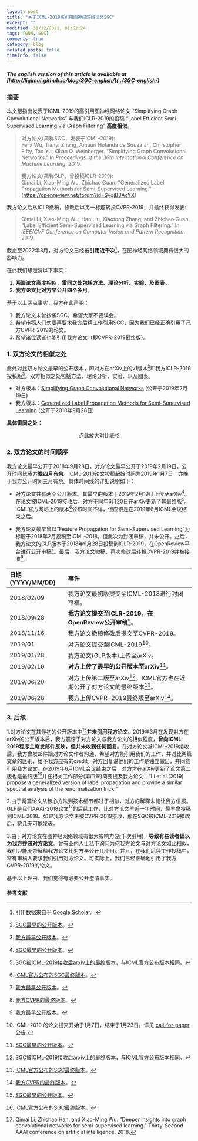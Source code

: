 ```yaml
---
layout: post
title: "关于ICML-2019高引用图神经网络论文SGC"
excerpt: ""
modified: 31/12/2021, 01:52:24
tags: [GNN, SGC]
comments: true
category: blog
related_posts: false
timeinfo: false
---
```


##### The english version of this article is available at [http://liqimai.github.io/blog/SGC-english/](../SGC-english/)

### 摘要
本文想指出发表于ICML-2019的高引用图神经网络论文 “Simplifying Graph Convolutional Networks” 与我们ICLR-2019的投稿 “Label Efficient Semi-Supervised Learning via Graph Filtering” __高度相似__。

> 对方论文(简称SGC，发表于ICML-2019): <br/>
> Felix Wu, Tianyi Zhang, Amauri Holanda de Souza Jr., Christopher Fifty, Tao Yu, Kilian Q. Weinberger. “Simplifying Graph Convolutional Networks.” In <i>Proceedings of the 36th International Conference on Machine Learning</i>. 2019.
>
> 我方论文(简称GLP，曾投稿ICLR-2019): <br/>
> Qimai Li, Xiao-Ming Wu, Zhichao Guan. "Generalized Label Propagation Methods for Semi-Supervised Learning." (https://openreview.net/forum?id=SygjB3AcYX)  

我方论文后从ICLR撤稿，修改后以另一标题转投CVPR-2019，并最终获得发表: <br/>
> Qimai Li, Xiao-Ming Wu, Han Liu, Xiaotong Zhang, and Zhichao Guan. “Label Efficient Semi-Supervised Learning via Graph Filtering.” In <i>IEEE/CVF Conference on Computer Vision and Pattern Recognition</i>. 2019.

截止至2022年3月，对方论文已经被**引用近千次**[^3]，在图神经网络领域拥有很大的影响力。

在此我们想澄清以下事实：
1. **两篇论文高度相似，雷同之处包括方法、理论分析、实验、及图表。**
2. **我方论文比对方早公开四个多月。**

基于以上两点事实，我方在此声明：
1. 我方论文未曾抄袭SGC，希望大家不要误会。
2. 希望审稿人们勿要再要求我方后续工作引用SGC，因为我们已经正确引用了己方CVPR-2019的论文。
3. 希望诸位读者也能引用我方论文（即CVPR-2019最终版）。

### 1. 双方论文的相似之处

此处对比双方论文最早的公开版本，即对方在arXiv上的v1版本[^4]和我方ICLR-2019投稿版[^7]。双方相似之处包括方法、理论分析、实验、以及图表。

- 对方版本：[Simplifying Graph Convolutional Networks](https://arxiv.org/abs/1902.07153v1) (公开于2019年2月19日)
- 我方版本：[Generalized Label Propagation Methods for Semi-Supervised Learning](https://openreview.net/forum?id=SygjB3AcYX) (公开于2018年9月28日)

**具体雷同之处：**

<center>
<a href='/miscellaneous/SGC/compare-zh.pdf' target="_blank">点此放大对比表格</a>
<canvas id="the-canvas" style="width:100%;" src='/miscellaneous/SGC/compare-zh.pdf'></canvas>
</center>

### 2. 双方论文的时间顺序

我方论文最早公开于2018年9月28日，对方论文最早公开于2019年2月19日，公开时间比我方**晚四月有余**。ICML-2019论文投稿起始时间为2019年1月7日，亦晚于我方公开时间三月有余。具体时间线的详细说明如下：

- 对方论文共有两个公开版本。其最早的版本于2019年2月19日上传至arXiv[^4]。在论文被ICML-2019接收后，对方于同年6月20日在arXiv更新了其最终版[^5]。ICML官方网站上的版本[^6]公布时间不详，但应该是在2019年6月ICML会议结束之后。  

- 我方论文最早曾以“Feature Propagation for Semi-Supervised Learning”为标题于2018年2月投稿至ICML-2018，但此次为封闭审稿，并未公开。之后，我方论文的GLP版本于2018年9月28日投稿到ICLR-2019，在OpenReview平台进行公开审稿[^7]。最后，我方论文撤稿、再次修改后转投CVPR-2019并被接收[^8]。

| 日期 (YYYY/MM/DD)| 事件 |
|:---------------- |:------ |
| 2018/02/09 | 我方论文最初版提交至ICML-2018进行封闭审稿。 |
| 2018/09/28 | **我方论文提交至ICLR-2019，在OpenReview公开审稿**[^7]。|
| 2018/11/16 | 我方论文撤稿修改后提交至CVPR-2019。 |
| 2019/01    | 对方论文提交至ICML-2019[^9]。|
| 2019/01/28 | 我方论文(GLP版本)上传至arXiv。 |
| 2019/02/19 | **对方上传了最早的公开版本至arXiv**[^4]。|
| 2019/06/20 | 对方上传第二版至arXiv[^5]。ICML官方也在近期公开了对方论文的最终版本[^6]。|
| 2019/06/28 | 我方上传CVPR-2019最终版至arXiv[^8]。 |


### 3. 后续

1.对方论文在其最初的公开版本中[^4]**并未引用我方论文**。2019年3月在发现对方在arXiv的公开版本后，我方震惊于对方论文与我方论文的相似程度，**曾向ICML-2019程序主席发邮件反映，但并未收到任何回复**。在对方论文被ICML-2019接收后，我方曾发邮件跟对方论文作者沟通，希望对方能引用我们的工作，并对比两篇文章的区别，给予我方应有的credit。对方回复说他们的工作是独立做出，并同意引用我方论文。在2019年6月ICML会议结束之后，对方才在arXiv更新了论文第二版也是最终版[^6]并在相关工作部分(第四章)简要提及我方论文：“Li et al.(2019) propose a generalized version of label propagation and provide a similar spectral analysis of the renormalization trick.”

2.由于两篇论文从核心方法到技术细节都过于相似，对方的解释未能让我方信服。GLP是我们AAAI-2018论文[^10]的后续工作，比对方论文早近一年时间，最早曾投稿到ICML-2018。如果我方论文未被CVPR-2019接收，那在SGC被ICML-2019接收后，将几无可能发表。

3.由于对方论文在图神经网络领域有很大影响力(近千次引用)，**导致有些读者误以为我方抄袭对方论文**。曾有业内人士私下询问为何我方论文与对方论文如此相似，我们只能无奈解释我方论文比对方早公开几个月。并且，在我们后续工作投稿中，常有审稿人要求我们引用对方论文。可实际上，我们已经正确地引用了我方CVPR-2019的论文。


基于以上理由，我们觉得有必要公开澄清事实。

#### 参考文献
[^3]: 引用数据来自于 [Google Scholar](https://scholar.google.com.hk/scholar?q=simplifying+graph+convolutional+networks)。
[^4]: [SGC最早的公开版本](https://arxiv.org/abs/1902.07153v1)。
[^5]: [SGC被ICML-2019接收后arxiv上的最终版本](https://arxiv.org/abs/1902.07153v2)，与ICML官方公布版本相同。
[^6]: [ICML官方公布的SGC最终版本](http://proceedings.mlr.press/v97/wu19e/wu19e.pdf)。
[^7]: [我方最早公开版本](https://openreview.net/forum?id=SygjB3AcYX)。
[^8]: [我方CVPR的最终版本](https://openaccess.thecvf.com/content_CVPR_2019/papers/Li_Label_Efficient_Semi-Supervised_Learning_via_Graph_Filtering_CVPR_2019_paper.pdf)。
[^9]: ICML-2019 的论文提交开始于1月7日，结束于1月23日。详见 [call-for-paper](https://icml.cc/Conferences/2019/CallForPapers) 公告.
[^10]: Qimai Li, Zhichao Han, and Xiao-Ming Wu. "Deeper insights into graph convolutional networks for semi-supervised learning." Thirty-Second AAAI conference on artificial intelligence. 2018.
[^11]: Matthias Hein, and Markus Maier. "Manifold denoising as preprocessing for finding natural representations of data." AAAI. 2007.


<script>
    // console.log("Hello");
    supfix = document.querySelectorAll("sup[role='doc-noteref'] a.footnote[rel='footnote']");
    [...supfix].forEach(node => {
        // console.log(node.parentNode);        
        if (/^\d+$/.test(node.innerText)){
            node.innerText = "[" + node.innerText + "]";
        }
    });
</script>

<!-- <script src="https://mozilla.github.io/pdf.js/build/pdf.js"></script>   -->
<script src="https://cdnjs.cloudflare.com/ajax/libs/pdf.js/2.6.347/pdf.min.js" integrity="sha512-Z8CqofpIcnJN80feS2uccz+pXWgZzeKxDsDNMD/dJ6997/LSRY+W4NmEt9acwR+Gt9OHN0kkI1CTianCwoqcjQ==" crossorigin="anonymous" referrerpolicy="no-referrer"></script>
<script id="script">
  // If absolute URL from the remote server is provided, configure the CORS
  // header on that server.
  var canvas = document.getElementById('the-canvas');
  var url = canvas.attributes['src'].textContent;
  // Loaded via <script> tag, create shortcut to access PDF.js exports.
  var pdfjsLib = window['pdfjs-dist/build/pdf'];
  // The workerSrc property shall be specified.
  // pdfjsLib.GlobalWorkerOptions.workerSrc = 'https://mozilla.github.io/pdf.js/build/pdf.worker.js';
  // Asynchronous download of PDF
  var loadingTask = pdfjsLib.getDocument(url);
  loadingTask.promise.then(function(pdf) {
    console.log('PDF loaded');
    // Fetch the first page
    var pageNumber = 1;
    pdf.getPage(pageNumber).then(function(page) {
      console.log('Page loaded');
      var viewport = page.getViewport({scale: 4});
      // Prepare canvas using PDF page dimensions
      canvas.height = viewport.height;
      canvas.width = viewport.width;
      // Render PDF page into canvas context
      var renderContext = {
        canvasContext: canvas.getContext('2d'),
        viewport: viewport
      };
      var renderTask = page.render(renderContext);
      renderTask.promise.then(function () {
        console.log('Page rendered');
      });
    });
  }, function (reason) {
    // PDF loading error
    console.error(reason);
  });
</script>
